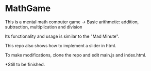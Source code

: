 # MathGame

This is a mental math computer game
-> Basic arithmetic: addition, subtraction, multiplication and division

Its functionality and usage is similar to the "Mad Minute".

This repo also shows how to implement a slider in html.

To make modifications, clone the repo and edit main.js and index.html.

*Still to be finished.

